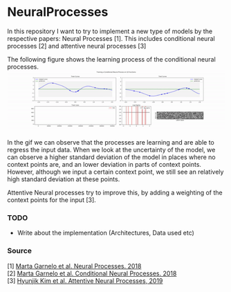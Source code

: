 # NeuralProcesses

In this repository I want to try to implement a new type of models by the respective papers: Neural Processes [1]. This includes conditional neural processes [2] and attentive neural processes [3]

The following figure shows the learning process of the conditional neural processes. 
![Learning of Processes](img/learning.gif)

In the gif we can observe that the processes are learning and are able to regress the input data. When we look at the uncertainty of the model, we can observe a higher standard deviation of the model in places where no context points are, and an lower deviation in parts of context points. However, although we input a certain context point, we still see an relatively high standard deviation at these points. 

Attentive Neural processes try to improve this, by adding a weighting of the context points for the input [3].

### TODO
- Write about the implementation (Architectures, Data used etc)

### Source
[1] [Marta Garnelo et al. Neural Processes. 2018](https://arxiv.org/abs/1807.01622)</br>
[2] [Marta Garnelo et al. Conditional Neural Processes. 2018](http://proceedings.mlr.press/v80/garnelo18a.html)</br>
[3] [Hyunjik Kim et al. Attentive Neural Processes, 2019](https://arxiv.org/abs/1901.05761)
